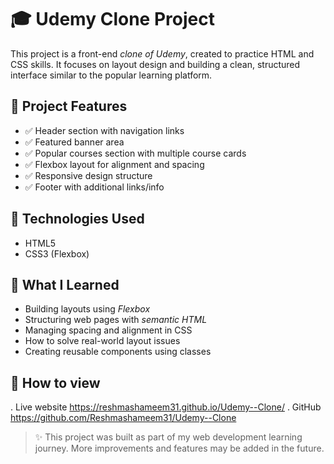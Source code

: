 # 🎓 Udemy Clone Project

This project is a front-end *clone of Udemy*, created to practice HTML and CSS skills. It focuses on layout design and building a clean, structured interface similar to the popular learning platform.

## 📁 Project Features

- ✅ Header section with navigation links
- ✅ Featured banner area
- ✅ Popular courses section with multiple course cards
- ✅ Flexbox layout for alignment and spacing
- ✅ Responsive design structure
- ✅ Footer with additional links/info

## 🧱 Technologies Used

- HTML5
- CSS3 (Flexbox)

## 🧠 What I Learned

- Building layouts using *Flexbox*
- Structuring web pages with *semantic HTML*
- Managing spacing and alignment in CSS
- How to solve real-world layout issues
- Creating reusable components using classes

## 🔧 How to view

.       Live website https://reshmashameem31.github.io/Udemy--Clone/
.       GitHub https://github.com/Reshmashameem31/Udemy--Clone



> ✨ This project was built as part of my web development learning journey. More improvements and features may be added in the future.
